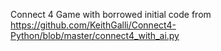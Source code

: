 Connect 4 Game with borrowed initial code from https://github.com/KeithGalli/Connect4-Python/blob/master/connect4_with_ai.py 
